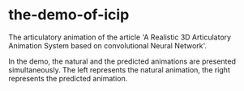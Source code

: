 # the-demo-of-icip
The articulatory animation of the article 'A Realistic 3D Articulatory Animation System based on convolutional Neural Network'.



In the demo, the natural and the predicted animations are presented simultaneously. The left represents the natural animation, the right represents the predicted animation.
